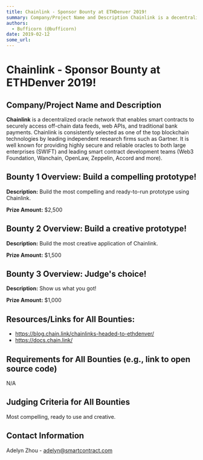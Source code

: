 ```yaml
---
title: Chainlink - Sponsor Bounty at ETHDenver 2019!
summary: Company/Project Name and Description Chainlink is a decentralized oracle network that enables smart contracts to securely access off-chain data feeds, web APIs, and traditional bank payments. Chainlink is consistently selected as one of the top blockchain technologies by leading independent research firms such as Gartner. It is well known for providing highly secure and reliable oracles to both large enterprises (SWIFT) and leading smart contract development teams (Web3 Foundation, Wanchain, Ope
authors:
  - Bufficorn (@bufficorn)
date: 2019-02-12
some_url: 
---
```


# Chainlink - Sponsor Bounty at ETHDenver 2019!


## Company/Project Name and Description

**Chainlink** is a decentralized oracle network that enables smart contracts to securely access off-chain data feeds, web APIs, and traditional bank payments. Chainlink is consistently selected as one of the top blockchain technologies by leading independent research firms such as Gartner. It is well known for providing highly secure and reliable oracles to both large enterprises (SWIFT) and leading smart contract development teams (Web3 Foundation, Wanchain, OpenLaw, Zeppelin, Accord and more).

## Bounty 1 Overview: Build a compelling prototype! 

**Description:** Build the most compelling and ready-to-run prototype using Chainlink.

**Prize Amount:** $2,500

## Bounty 2 Overview: Build a creative prototype! 

**Description:** Build the most creative application of Chainlink.

**Prize Amount:** $1,500

## Bounty 3 Overview: Judge's choice!

**Description:** Show us what you got!

**Prize Amount:** $1,000

## Resources/Links for All Bounties:
- https://blog.chain.link/chainlinks-headed-to-ethdenver/
- https://docs.chain.link/

## Requirements for All Bounties (e.g., link to open source code)
N/A

## Judging Criteria for All Bounties

Most compelling, ready to use and creative. 

## Contact Information

Adelyn Zhou - adelyn@smartcontract.com




